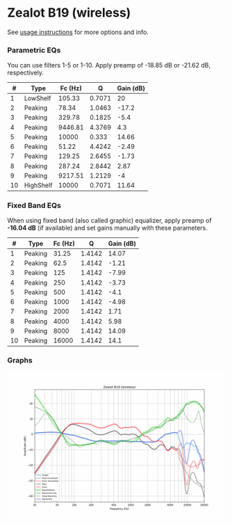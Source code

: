 # Zealot B19 (wireless)
See [usage instructions](https://github.com/jaakkopasanen/AutoEq#usage) for more options and info.

### Parametric EQs
You can use filters 1-5 or 1-10. Apply preamp of -18.85 dB or -21.62 dB, respectively.

|   # | Type      |   Fc (Hz) |      Q |   Gain (dB) |
|-----|-----------|-----------|--------|-------------|
|   1 | LowShelf  |    105.33 | 0.7071 |       20    |
|   2 | Peaking   |     78.34 | 1.0463 |      -17.2  |
|   3 | Peaking   |    329.78 | 0.1825 |       -5.4  |
|   4 | Peaking   |   9446.81 | 4.3769 |        4.3  |
|   5 | Peaking   |  10000    | 0.333  |       14.66 |
|   6 | Peaking   |     51.22 | 4.4242 |       -2.49 |
|   7 | Peaking   |    129.25 | 2.6455 |       -1.73 |
|   8 | Peaking   |    287.24 | 2.8442 |        2.87 |
|   9 | Peaking   |   9217.51 | 1.2129 |       -4    |
|  10 | HighShelf |  10000    | 0.7071 |       11.64 |

### Fixed Band EQs
When using fixed band (also called graphic) equalizer, apply preamp of **-16.04 dB** (if available) and set gains manually with these parameters.

|   # | Type    |   Fc (Hz) |      Q |   Gain (dB) |
|-----|---------|-----------|--------|-------------|
|   1 | Peaking |     31.25 | 1.4142 |       14.07 |
|   2 | Peaking |     62.5  | 1.4142 |       -1.21 |
|   3 | Peaking |    125    | 1.4142 |       -7.99 |
|   4 | Peaking |    250    | 1.4142 |       -3.73 |
|   5 | Peaking |    500    | 1.4142 |       -4.1  |
|   6 | Peaking |   1000    | 1.4142 |       -4.98 |
|   7 | Peaking |   2000    | 1.4142 |        1.71 |
|   8 | Peaking |   4000    | 1.4142 |        5.98 |
|   9 | Peaking |   8000    | 1.4142 |       14.09 |
|  10 | Peaking |  16000    | 1.4142 |       14.1  |

### Graphs
![](./Zealot%20B19%20(wireless).png)
